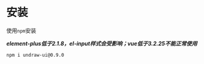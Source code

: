 # 安装

使用`npm`安装

***element-plus低于2.1.8，el-input样式会受影响；vue低于3.2.25不能正常使用***
```sh
npm i undraw-ui@0.9.0
```